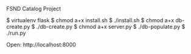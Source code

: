 FSND Catalog Project

$ virtualenv flask
$ chmod a+x install.sh
$ ./install.sh
$ chmod a+x db-create.py
$ ./db-create.py
$ chmod a+x server.py
$ ./db-populate.py
$ ./run.py

Open: http://localhost:8000

